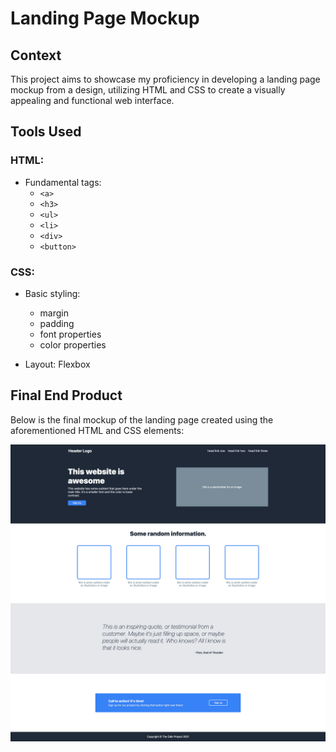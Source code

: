# Landing Page Mockup

## Context

This project aims to showcase my proficiency in developing a landing page mockup from a design, utilizing HTML and CSS to create a visually appealing and functional web interface.

## Tools Used

### HTML:

- Fundamental tags:
    - `<a>`
    - `<h3>`
    - `<ul>`
    - `<li>`
    - `<div>`
    - `<button>`

### CSS:

- Basic styling:
    - margin
    - padding
    - font properties
    - color properties

- Layout: Flexbox

## Final End Product

Below is the final mockup of the landing page created using the aforementioned HTML and CSS elements:

<img src="./images/landing-page-01.png" alt="Landing Page Mockup" width="600">
